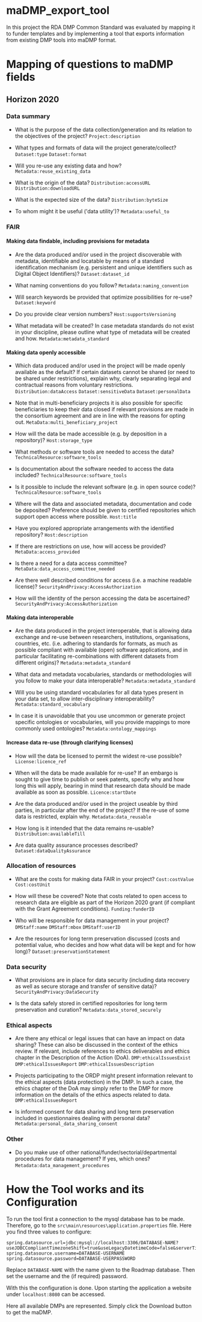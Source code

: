 # maDMP_export_tool

In this project the RDA DMP Common Standard was evaluated by mapping it to funder templates and by implementing a tool
that exports information from existing DMP tools into maDMP format.

# Mapping of questions to maDMP fields
## Horizon 2020

### Data summary ###
- What is the purpose of the data collection/generation and its relation to the objectives of the project?
`Project:description`

- What types and formats of data will the project generate/collect?
`Dataset:type`
`Dataset:format`

- Will you re-use any existing data and how?
`Metadata:reuse_existing_data`

- What is the origin of the data?
`Distribution:accessURL`
`Distribution:downloadURL`

- What is the expected size of the data?
`Distribution:byteSize`

- To whom might it be useful ('data utility')?
`Metadata:useful_to`

### FAIR ###
#### Making data findable, including provisions for metadata ####
- Are the data produced and/or used in the project discoverable with metadata, identifiable and locatable by means of a standard identification mechanism (e.g. persistent and unique identifiers such as Digital Object Identifiers)?
`Dataset:dataset_id`

- What naming conventions do you follow?
`Metadata:naming_convention`

- Will search keywords be provided that optimize possibilities for re-use?
`Dataset:keyword`

- Do you provide clear version numbers?
`Host:supportsVersioning`

- What metadata will be created? In case metadata standards do not exist in your discipline, please outline what type of metadata will be created and how.
`Metadata:metadata_standard`
 
#### Making data openly accessible ####
- Which data produced and/or used in the project will be made openly available as the default? If certain datasets cannot be shared (or need to be shared under restrictions), explain why, clearly separating legal and contractual reasons from voluntary restrictions.
`Distribution:dataAccess`
`Dataset:sensitiveData`
`Dataset:personalData`

- Note that in multi-beneficiary projects it is also possible for specific beneficiaries to keep their data closed if
relevant provisions are made in the consortium agreement and are in line with the reasons for opting out.
`MetaData:multi_beneficiary_project`

- How will the data be made accessible (e.g. by deposition in a repository)?
`Host:storage_type`

- What methods or software tools are needed to access the data?
`TechnicalResource:software_tools`

- Is documentation about the software needed to access the data included?
`TechnicalResource:software_tools`

- Is it possible to include the relevant software (e.g. in open source code)?
`TechnicalResource:software_tools`

- Where will the data and associated metadata, documentation and code be deposited? Preference should be
given to certified repositories which support open access where possible.
`Host:title`

- Have you explored appropriate arrangements with the identified repository?
`Host:description`

- If there are restrictions on use, how will access be provided?
`MetaData:access_provided`

- Is there a need for a data access committee?
`MetaData:data_access_committee_needed`

- Are there well described conditions for access (i.e. a machine readable license)?
`SecurityAndPrivacy:AccessAuthorization`

- How will the identity of the person accessing the data be ascertained?
`SecurityAndPrivacy:AccessAuthorization`

#### Making data interoperable ####
- Are the data produced in the project interoperable, that is allowing data exchange and re-use between
researchers, institutions, organisations, countries, etc. (i.e. adhering to standards for formats, as much as
possible compliant with available (open) software applications, and in particular facilitating re-combinations with different datasets from different origins)?
`Metadata:metadata_standard`

- What data and metadata vocabularies, standards or methodologies will you follow to make your data
interoperable?
`Metadata:metadata_standard`

- Will you be using standard vocabularies for all data types present in your data set, to allow inter-disciplinary
interoperability?
`Metadata:standard_vocabulary`

- In case it is unavoidable that you use uncommon or generate project specific ontologies or vocabularies, will you provide mappings to more commonly used ontologies?
`Metadata:ontology_mappings`

#### Increase data re-use (through clarifying licenses) ####
- How will the data be licensed to permit the widest re-use possible?
`License:licence_ref`

- When will the data be made available for re-use? If an embargo is sought to give time to publish or seek patents, specify why and how long this will apply, bearing in mind that research data should be made available as soon as possible.
`Licence:startDate`

- Are the data produced and/or used in the project useable by third parties, in particular after the end of the
project? If the re-use of some data is restricted, explain why. 
`Metadata:data_reusable`

- How long is it intended that the data remains re-usable?
`Distribution:availableTill`

- Are data quality assurance processes described?
`Dataset:dataQualityAssurance`

### Allocation of resources ###
-  What are the costs for making data FAIR in your project?
`Cost:costValue`
`Cost:costUnit`

- How will these be covered? Note that costs related to open access to research data are eligible as part of the Horizon 2020 grant (if compliant with the Grant Agreement conditions).
`Funding:funderID`

- Who will be responsible for data management in your project?
`DMStaff:name`
`DMStaff:mbox`
`DMStaff:userID`

- Are the resources for long term preservation discussed (costs and potential value, who decides and how what
data will be kept and for how long)?
`Dataset:preservationStatement`

### Data security ###
- What provisions are in place for data security (including data recovery as well as secure storage and transfer of
sensitive data)?
`SecurityAndPrivacy:DataSecurity`

- Is the data safely stored in certified repositories for long term preservation and curation?
`Metadata:data_stored_securely`

### Ethical aspects ###
- Are there any ethical or legal issues that can have an impact on data sharing? These can also be discussed in
the context of the ethics review. If relevant, include references to ethics deliverables and ethics chapter in the
Description of the Action (DoA).
`DMP:ethicalIssuesExist`
`DMP:ethicalIssuesReport`
`DMP:ethicalIssuesDescription`

- Projects participating to the ORDP might present information relevant to the ethical aspects (data protection) in the DMP. In such a case, the ethics chapter of the DoA may simply refer to the DMP for more information on the details of the ethics aspects related to data. 
`DMP:ethicalIssuesReport`

- Is informed consent for data sharing and long term preservation included in questionnaires dealing with personal data?
`Metadata:personal_data_sharing_consent`

### Other ###
- Do you make use of other national/funder/sectorial/departmental procedures for data management? If yes, which ones?
`Metadata:data_management_procedures`


# How the Tool works and its Configuration

To run the tool first a connection to the mysql database has to be made. Therefore, go to the ```src\main\resources\application.properties``` file. Here you find three values to configure:
```
spring.datasource.url=jdbc:mysql://localhost:3306/DATABASE-NAME?useJDBCCompliantTimezoneShift=true&useLegacyDatetimeCode=false&serverTimezone=Europe/Vienna
spring.datasource.username=DATABASE-USERNAME
spring.datasource.password=DATABASE-USERPASSWORD
```
Replace ```DATABASE-NAME``` with the name given to the Roadmap database. Then set the username and the (if required) password.

With this the configuration is done. Upon starting the application a website under ```localhost:8080``` can be accessed. 

Here all available DMPs are represented. Simply click the Download button to get the maDMP.

